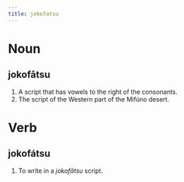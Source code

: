 ```yaml
---
title: jokofatsu
---
```


# Noun

## jokofātsu

1. A script that has vowels to the right of the consonants.
2. The script of the Western part of the Mifúno desert.

# Verb

## jokofátsu

1. To write in a *jokofātsu* script.
